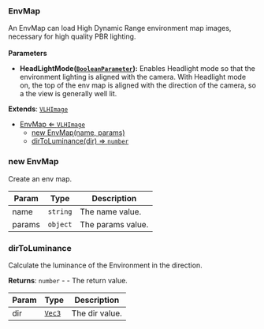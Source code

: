 <a name="EnvMap"></a>

### EnvMap 
An EnvMap can load High Dynamic Range environment map images, necessary for high quality PBR lighting.
<br>
<br>
**Parameters**
* **HeadLightMode([`BooleanParameter`](api/SceneTree/Parameters/BooleanParameter.md)):** Enables Headlight mode so that the environment lighting is aligned with the camera.
With Headlight mode on, the top of the env map is aligned with the direction of the camera, so a the view is generally well lit.


**Extends**: <code>[VLHImage](api/SceneTree/Images/VLHImage.md)</code>  

* [EnvMap ⇐ <code>VLHImage</code>](#EnvMap)
    * [new EnvMap(name, params)](#new-EnvMap)
    * [dirToLuminance(dir) ⇒ <code>number</code>](#dirToLuminance)

<a name="new_EnvMap_new"></a>

### new EnvMap
Create an env map.


| Param | Type | Description |
| --- | --- | --- |
| name | <code>string</code> | The name value. |
| params | <code>object</code> | The params value. |

<a name="EnvMap+dirToLuminance"></a>

### dirToLuminance
Calculate the luminance of the Environment in the direction.


**Returns**: <code>number</code> - - The return value.  

| Param | Type | Description |
| --- | --- | --- |
| dir | <code>[Vec3](api/Math/Vec3.md)</code> | The dir value. |

